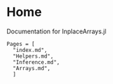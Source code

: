 
# Home

Documentation for InplaceArrays.jl

```@contents
Pages = [
  "index.md",
  "Helpers.md",
  "Inference.md",
  "Arrays.md",
  ]
```




